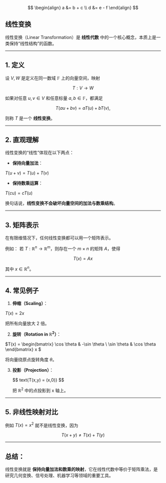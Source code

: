 
$$
\begin{align}
   a &= b + c \\
   d &= e - f
\end{align}
$$


## 线性变换
线性变换（Linear Transformation）是 **线性代数** 中的一个核心概念，本质上是一类保持“线性结构”的函数。

---

## 1. 定义

设 $V, W$ 是定义在同一数域 $\mathbb{F}$ 上的向量空间，映射

$$
T: V \to W
$$

如果对任意 $u, v \in V$ 和任意标量 $a, b \in \mathbb{F}$，都满足

$$
T(au + bv) = aT(u) + bT(v),
$$

则称 $T$ 是一个 **线性变换**。

---

## 2. 直观理解

线性变换的“线性”体现在以下两点：

* **保持向量加法**：

$T(u+v) = T(u) + T(v)$

  
* **保持数乘运算**：

$T(cu) = cT(u)$

换句话说，**线性变换不会破坏向量空间的加法与数乘结构**。

---

## 3. 矩阵表示

在有限维情况下，任何线性变换都可以用一个矩阵表示。

例如：
若 $T: \mathbb{R}^n \to \mathbb{R}^m$，则存在一个 $m \times n$ 的矩阵 $A$，使得

$$
T(x) = Ax
$$

其中 $x \in \mathbb{R}^n$。

---

## 4. 常见例子

1. **伸缩（Scaling）**：

$T(x) = 2x$  

   把所有向量放大 2 倍。

2. **旋转（Rotation in $\mathbb{R}^2$）**：

$T(x) = 
\begin{bmatrix}
\cos \theta & -\sin \theta \\
\sin \theta & \cos \theta
\end{bmatrix} x
$

   将向量绕原点旋转角度 $\theta$。

3. **投影（Projection）**：

   $$
   text\{T(x,y) = (x,0)}
   $$

   把 $\mathbb{R}^2$ 中的点投影到 x 轴上。

---

## 5. 非线性映射对比

例如 $T(x) = x^2$ 就不是线性变换，因为

$$
T(x+y) \neq T(x) + T(y)
$$

---

## 总结：
线性变换就是 **保持向量加法和数乘的映射**，它在线性代数中等价于矩阵乘法，是研究几何变换、信号处理、机器学习等领域的重要工具。
